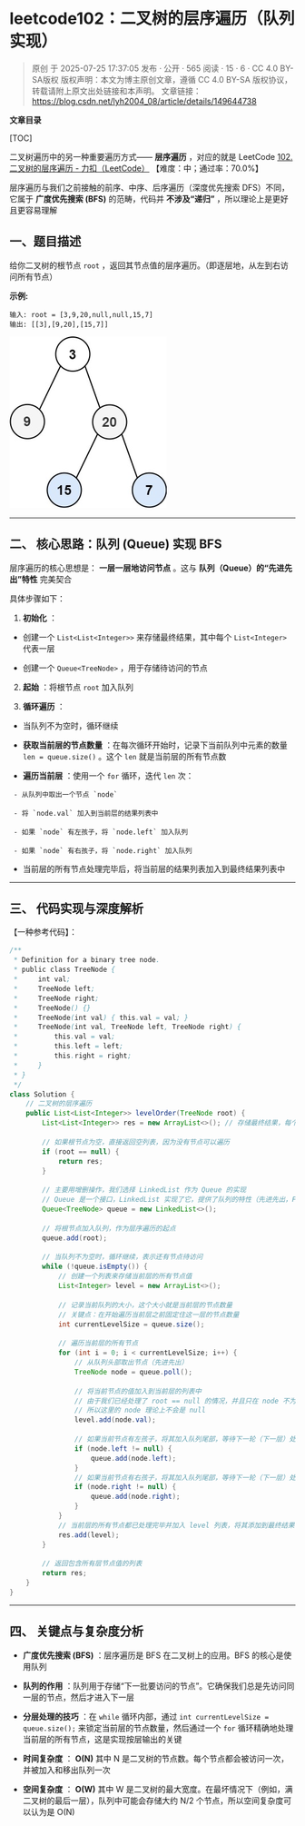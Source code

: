 # leetcode102：二叉树的层序遍历（队列实现）

> 原创 于 2025-07-25 17:37:05 发布 · 公开 · 565 阅读 · 15 · 6 · CC 4.0 BY-SA版权 版权声明：本文为博主原创文章，遵循 CC 4.0 BY-SA 版权协议，转载请附上原文出处链接和本声明。
> 文章链接：https://blog.csdn.net/lyh2004_08/article/details/149644738

**文章目录**

[TOC]


二叉树遍历中的另一种重要遍历方式—— **层序遍历** ，对应的就是 LeetCode [102. 二叉树的层序遍历 - 力扣（LeetCode）](https://leetcode.cn/problems/binary-tree-level-order-traversal/description/) 【难度：中；通过率：70.0%】

层序遍历与我们之前接触的前序、中序、后序遍历（深度优先搜索 DFS）不同，它属于 **广度优先搜索 (BFS)** 的范畴，代码并 **不涉及“递归”** ，所以理论上是更好且更容易理解

## 一、题目描述

给你二叉树的根节点 `root` ，返回其节点值的层序遍历。（即逐层地，从左到右访问所有节点）

**示例:** 

```
输入: root = [3,9,20,null,null,15,7]
输出: [[3],[9,20],[15,7]]
```

 ![示例 1](./assets/083_1.jpeg)

---

## 二、 核心思路：队列 (Queue) 实现 BFS

层序遍历的核心思想是： **一层一层地访问节点** 。这与 **队列（Queue）的“先进先出”特性** 完美契合

具体步骤如下：

1.  **初始化** ：

   - 创建一个 `List<List<Integer>>` 来存储最终结果，其中每个 `List<Integer>` 代表一层

   - 创建一个 `Queue<TreeNode>` ，用于存储待访问的节点

2.  **起始** ：将根节点 `root` 加入队列

3.  **循环遍历** ：

   - 当队列不为空时，循环继续

   -  **获取当前层的节点数量** ：在每次循环开始时，记录下当前队列中元素的数量 `len = queue.size()` 。这个 `len` 就是当前层的所有节点数

   -  **遍历当前层** ：使用一个 `for` 循环，迭代 `len` 次：

     - 从队列中取出一个节点 `node` 

     - 将 `node.val` 加入到当前层的结果列表中

     - 如果 `node` 有左孩子，将 `node.left` 加入队列

     - 如果 `node` 有右孩子，将 `node.right` 加入队列

   - 当前层的所有节点处理完毕后，将当前层的结果列表加入到最终结果列表中

---

## 三、 代码实现与深度解析

【一种参考代码】：

```java
/**
 * Definition for a binary tree node.
 * public class TreeNode {
 *     int val;
 *     TreeNode left;
 *     TreeNode right;
 *     TreeNode() {}
 *     TreeNode(int val) { this.val = val; }
 *     TreeNode(int val, TreeNode left, TreeNode right) {
 *         this.val = val;
 *         this.left = left;
 *         this.right = right;
 *     }
 * }
 */
class Solution {
    // 二叉树的层序遍历
    public List<List<Integer>> levelOrder(TreeNode root) {
        List<List<Integer>> res = new ArrayList<>(); // 存储最终结果，每个子列表代表一层

        // 如果根节点为空，直接返回空列表，因为没有节点可以遍历
        if (root == null) {
            return res;
        }

        // 主要用增删操作，我们选择 LinkedList 作为 Queue 的实现
        // Queue 是一个接口，LinkedList 实现了它，提供了队列的特性（先进先出，FIFO）
        Queue<TreeNode> queue = new LinkedList<>();
      
        // 将根节点加入队列，作为层序遍历的起点
        queue.add(root);

        // 当队列不为空时，循环继续，表示还有节点待访问
        while (!queue.isEmpty()) {
            // 创建一个列表来存储当前层的所有节点值
            List<Integer> level = new ArrayList<>();
          
            // 记录当前队列的大小，这个大小就是当前层的节点数量
            // 关键点：在开始遍历当前层之前固定住这一层的节点数量
            int currentLevelSize = queue.size(); 
          
            // 遍历当前层的所有节点
            for (int i = 0; i < currentLevelSize; i++) {
                // 从队列头部取出节点（先进先出）
                TreeNode node = queue.poll();
              
                // 将当前节点的值加入到当前层的列表中
                // 由于我们已经处理了 root == null 的情况，并且只在 node 不为 null 时才加入其子节点，
                // 所以这里的 node 理论上不会是 null
                level.add(node.val);

                // 如果当前节点有左孩子，将其加入队列尾部，等待下一轮（下一层）处理
                if (node.left != null) {
                    queue.add(node.left);
                }
                // 如果当前节点有右孩子，将其加入队列尾部，等待下一轮（下一层）处理
                if (node.right != null) {
                    queue.add(node.right);
                }
            }
            // 当前层的所有节点都已处理完毕并加入 level 列表，将其添加到最终结果中
            res.add(level);
        }
      
        // 返回包含所有层节点值的列表
        return res;
    }
}
```

---

## 四、 关键点与复杂度分析

-  **广度优先搜索 (BFS)** ：层序遍历是 BFS 在二叉树上的应用。BFS 的核心是使用队列

-  **队列的作用** ：队列用于存储“下一批要访问的节点”。它确保我们总是先访问同一层的节点，然后才进入下一层

-  **分层处理的技巧** ：在 `while` 循环内部，通过 `int currentLevelSize = queue.size();` 来锁定当前层的节点数量，然后通过一个 `for` 循环精确地处理当前层的所有节点，这是实现按层输出的关键

-  **时间复杂度** ： **O(N)** 其中 N 是二叉树的节点数。每个节点都会被访问一次，并被加入和移出队列一次

-  **空间复杂度** ： **O(W)** 其中 W 是二叉树的最大宽度。在最坏情况下（例如，满二叉树的最后一层），队列中可能会存储大约 N/2 个节点，所以空间复杂度可以认为是 O(N)

